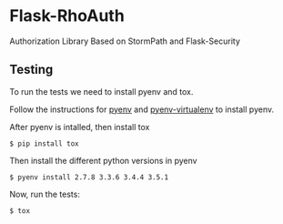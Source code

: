 # Flask-RhoAuth

Authorization Library Based on StormPath and Flask-Security

## Testing

To run the tests we need to install pyenv and tox.

Follow the instructions for [pyenv](https://github.com/pyenv/pyenv#installation)
and [pyenv-virtualenv](https://github.com/pyenv/pyenv-virtualenv#installation)
to install pyenv.

After pyenv is intalled, then install tox

    $ pip install tox

Then install the different python versions in pyenv

    $ pyenv install 2.7.8 3.3.6 3.4.4 3.5.1

Now, run the tests:

    $ tox
